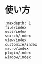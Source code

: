 # 使い方


```{toctree}
:maxdepth: 1
file/index
edit/index
search/index
view/index
customize/index
macro/index
plugin/index
window/index
```
